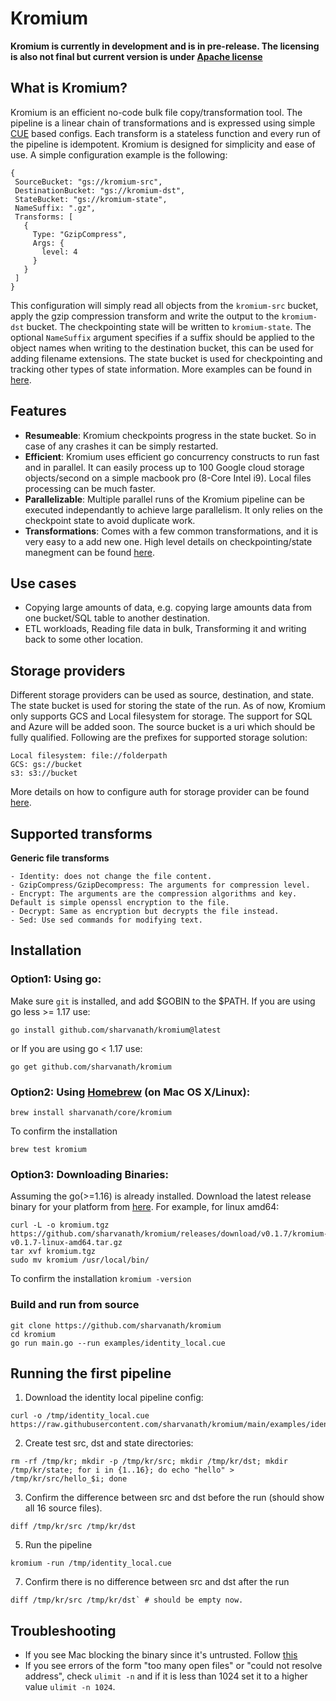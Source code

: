 # Kromium
**Kromium is currently in development and is in pre-release. The licensing is also not final but current version is under [Apache license](https://www.apache.org/licenses/LICENSE-2.0)**

## What is Kromium?

Kromium is an efficient no-code bulk file copy/transformation tool. The pipeline is a linear chain of transformations and is expressed using simple [CUE](https://cuelang.org/) based configs. Each transform is a stateless function and every run of the pipeline is idempotent. Kromium is designed for simplicity and ease of use. A simple configuration example is the following:

```
{
 SourceBucket: "gs://kromium-src",
 DestinationBucket: "gs://kromium-dst",
 StateBucket: "gs://kromium-state",
 NameSuffix: ".gz",
 Transforms: [
   {
     Type: "GzipCompress",
     Args: {
       level: 4
     }
   }
 ]
}
```

This configuration will simply read all objects from the `kromium-src` bucket, apply the gzip compression transform and write the output to the `kromium-dst` bucket. The checkpointing state will be written to `kromium-state`. The optional `NameSuffix` argument specifies if a suffix should be applied to the object names when writing to the destination bucket, this can be used for adding filename extensions. The state bucket is used for checkpointing and tracking other types of state information. More examples can be found in [here](https://github.com/sharvanath/kromium/tree/main/examples).

## Features
- **Resumeable**: Kromium checkpoints progress in the state bucket. So in case of any crashes it can be simply restarted.
- **Efficient**: Kromium uses efficient go concurrency constructs to run fast and in parallel. It can easily process up to 100 Google cloud storage objects/second on a simple macbook pro (8-Core Intel i9). Local files processing can be much faster.
- **Parallelizable**: Multiple parallel runs of the Kromium pipeline can be executed independantly to achieve large parallelism. It only relies on the checkpoint state to avoid duplicate work. 
- **Transformations**: Comes with a few common transformations, and it is very easy to a add new one.
High level details on checkpointing/state manegment can be found [here](https://github.com/sharvanath/kromium/blob/main/core/README.md).

## Use cases
- Copying large amounts of data, e.g. copying large amounts data from one bucket/SQL table to another destination.
- ETL workloads, Reading file data in bulk, Transforming it and writing back to some other location.

## Storage providers
Different storage providers can be used as source, destination, and state. The state bucket is used for storing the state of the run.
As of now, Kromium only supports GCS and Local filesystem for storage. The support for SQL and Azure will be added soon. The source bucket is a uri which should be fully qualified. Following are the prefixes for supported storage solution:
```
Local filesystem: file://folderpath
GCS: gs://bucket
s3: s3://bucket
```

More details on how to configure auth for storage provider can be found [here](https://github.com/sharvanath/kromium/tree/main/storage).

## Supported transforms
**Generic file transforms**
```
- Identity: does not change the file content.
- GzipCompress/GzipDecompress: The arguments for compression level.
- Encrypt: The arguments are the compression algorithms and key. Default is simple openssl encryption to the file.
- Decrypt: Same as encryption but decrypts the file instead.
- Sed: Use sed commands for modifying text.
```

## Installation
### Option1: Using go:
Make sure `git` is installed, and add $GOBIN to the $PATH.
If you are using go less >= 1.17 use:
```
go install github.com/sharvanath/kromium@latest
```
or
If you are using go < 1.17 use:
```
go get github.com/sharvanath/kromium
```


### Option2: Using [Homebrew](https://brew.sh/) (on Mac OS X/Linux):
```
brew install sharvanath/core/kromium
```

To confirm the installation
```
brew test kromium
```

### Option3: Downloading Binaries:
Assuming the go(>=1.16) is already installed.
Download the latest release binary for your platform from [here](https://github.com/sharvanath/kromium/releases).
For example, for linux amd64:
```
curl -L -o kromium.tgz https://github.com/sharvanath/kromium/releases/download/v0.1.7/kromium-v0.1.7-linux-amd64.tar.gz
tar xvf kromium.tgz
sudo mv kromium /usr/local/bin/
```
To confirm the installation
`kromium -version`

### Build and run from source
```
git clone https://github.com/sharvanath/kromium 
cd kromium
go run main.go --run examples/identity_local.cue
```

## Running the first pipeline
1. Download the identity local pipeline config: 
```
curl -o /tmp/identity_local.cue https://raw.githubusercontent.com/sharvanath/kromium/main/examples/identity_local.cue
```
2. Create test src, dst and state directories:
```
rm -rf /tmp/kr; mkdir -p /tmp/kr/src; mkdir /tmp/kr/dst; mkdir /tmp/kr/state; for i in {1..16}; do echo "hello" > /tmp/kr/src/hello_$i; done
```
3. Confirm the difference between src and dst before the run (should show all 16 source files).
```
diff /tmp/kr/src /tmp/kr/dst
```
5. Run the pipeline
```
kromium -run /tmp/identity_local.cue
```
7. Confirm there is no difference between src and dst after the run
```
diff /tmp/kr/src /tmp/kr/dst` # should be empty now.
```

## Troubleshooting
* If you see Mac blocking the binary since it's untrusted. Follow [this](https://github.molgen.mpg.de/pages/bs/macOSnotes/mac/mac_procs_unsigned.html)
* If you see errors of the form "too many open files" or "could not resolve address", check `ulimit -n` and if it is less than 1024 set it to a higher value `ulimit -n 1024`.
